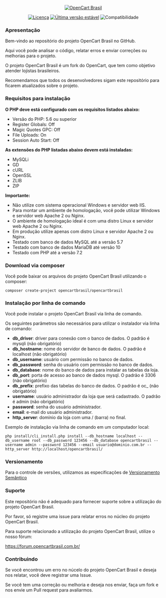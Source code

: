 <p align="center"><a href="https://www.opencartbrasil.com.br/"><img src="https://forum.opencartbrasil.com.br/ext/sitesplat/flatbootsminicms/images/logo/logo-colorida.png" alt="OpenCart Brasil"></a>
</p>

<p align="center">
<a href="./LICENSE"><img src="https://poser.pugx.org/opencartbrasil/opencartbrasil/license" alt="Licença"></a> 
<a href="./CHANGELOG.md"><img src="https://poser.pugx.org/opencartbrasil/opencartbrasil/v/stable" alt="Última versão estável"></a>
<img src="https://img.shields.io/badge/opencart-3.0.2.0-blue.svg" alt="Compatibilidade">
</p>

### Apresentação

Bem-vindo ao repositório do projeto OpenCart Brasil no GitHub.

Aqui você pode analisar o código, relatar erros e enviar correções ou melhorias para o projeto.

O projeto OpenCart Brasil é um fork do OpenCart, que tem como objetivo atender lojistas brasileiros.

Recomendamos que todos os desenvolvedores sigam este repositório para ficarem atualizados sobre o projeto.

### Requisitos para instalação

**O PHP deve está configurado com os requisitos listados abaixo:**

- Versão do PHP: 5.6 ou superior
- Register Globals: Off
- Magic Quotes GPC: Off
- File Uploads: On
- Session Auto Start: Off

**As extensões do PHP listadas abaixo devem está instaladas:**

- MySQLi
- GD
- cURL
- OpenSSL
- ZLIB
- ZIP

**Importante:**

- Não utilize com sistema operacional Windows e servidor web IIS.
- Para montar um ambiente de homologação, você pode utilizar Windows e servidor web Apache 2 ou Nginx.
- O ambiente de homologação ideal é com uma distro Linux e servidor web Apache 2 ou Nginx.
- Em produção utilize apenas com distro Linux e servidor Apache 2 ou Nginx.
- Testado com banco de dados MySQL até a versão 5.7  
- Testado com banco de dados MariaDB até versão 10
- Testado com PHP até a versão 7.2

### Download via composer

Você pode baixar os arquivos do projeto OpenCart Brasil utilizando o composer:

``composer create-project opencartbrasil/opencartbrasil``

### Instalação por linha de comando

Você pode instalar o projeto OpenCart Brasil via linha de comando.

Os seguintes parâmetros são necessários para utilizar o instalador via linha de comando:

- **db_driver**: driver para conexão com o banco de dados. O padrão é mysqli (não obrigatório)
- **db_hostname**: nome do servidor de banco de dados. O padrão é localhost (não obrigatório)
- **db_username**: usuário com permissão no banco de dados.
- **db_password**: senha do usuário com permissão no banco de dados.
- **db_database**: nome do banco de dados para instalar as tabelas da loja.
- **db_port**: porta de acesso ao banco de dados mysql. O padrão é 3306 (não obrigatório)
- **db_prefix**: prefixo das tabelas do banco de dados.  O padrão é oc_ (não obrigatório)
- **username**: usuário administrador da loja que será cadastrado. O padrão é admin (não obrigatório)
- **password**: senha do usuário administrador.
- **email**: e-mail do usuário administrador.
- **http_server**: domínio da loja com uma / (barra) no final.

Exemplo de instalação via linha de comando em um computador local:

``php install/cli_install.php install --db_hostname localhost --db_username root --db_password 123456 --db_database opencartbrasil --username admin --password 123456 --email usuario@dominio.com.br --http_server http://localhost/opencartbrasil/``

### Versionamento

Para o controle de versões, utilizamos as especificações de [Versionamento Semântico](https://semver.org/lang/pt-BR/spec/v2.0.0.html)

### Suporte

Este repositório não é adequado para fornecer suporte sobre a utilização do projeto OpenCart Brasil.

Por favor, só registre uma issue para relatar erros no núcleo do projeto OpenCart Brasil.

Para suporte relacionado a utilização do projeto OpenCart Brasil, utilize o nosso fórum:

https://forum.opencartbrasil.com.br/

### Contribuindo

Se você encontrou um erro no núcelo do projeto OpenCart Brasil e deseja nos relatar, você deve registrar uma Issue.

Se você tem uma correção ou melhoria e deseja nos enviar, faça um fork e nos envie um Pull request para avaliarmos.
